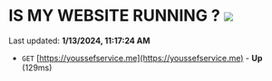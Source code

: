 # IS MY WEBSITE RUNNING ? [![](https://img.shields.io/static/v1?label=Sponsor&message=%E2%9D%A4&logo=GitHub&color=%23fe8e86)](https://github.com/sponsors/<username>)

Last updated: **1/13/2024, 11:17:24 AM**

- `GET` [https://youssefservice.me](https://youssefservice.me) - **Up** (129ms)
